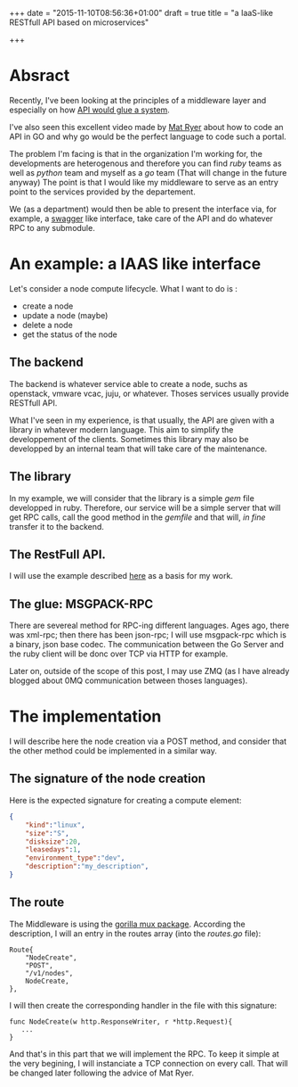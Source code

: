 +++
date = "2015-11-10T08:56:36+01:00"
draft = true
title = "a IaaS-like RESTfull API based on microservices"

+++

# Absract

Recently, I've been looking at the principles of a middleware layer and especially on how [API would glue a system](http://insertpulereference).

I've also seen this excellent video made by [Mat Ryer](http://reference) about how to code an API in GO and why go would be the perfect language to code such a portal.

The problem I'm facing is that in the organization I'm working for, the developments are heterogenous and therefore you can find *ruby* teams as well as *python* team and myself as a *go* team (That will change in the future anyway)
The point is that I would like my middleware to serve as an entry point to the services provided by the departement.

We (as a department) would then be able to present the interface via, for example, a [swagger](http://swagger.io) like interface, take care of the API and do whatever RPC to any submodule.

# An example: a IAAS like interface

Let's consider a node compute lifecycle.
What I want to do is :

* create a node
* update a node (maybe)
* delete a node
* get the status of the node

## The backend

The backend is whatever service able to create a node, suchs as openstack, vmware vcac, juju, or whatever. Thoses services usually provide RESTfull API.

What I've seen in my experience, is that usually, the API are given with a library in whatever modern language. This aim to simplify the developpement of the clients.
Sometimes this library may also be developped by an internal team that will take care of the maintenance.

## The library

In my example, we will consider that the library is a simple _gem_ file developped in ruby. Therefore, our service will be a simple server that will get RPC calls, call the good method in the _gemfile_ 
and that will, _in fine_ transfer it to the backend.

## The RestFull API.

I will use the example described [here](http://blogpost) as a basis for my work.

## The glue: MSGPACK-RPC

There are severeal method for RPC-ing different languages. Ages ago, there was xml-rpc; then there has been json-rpc; I will use msgpack-rpc which is a binary, json base codec.
The communication between the Go Server and the ruby client will be donc over TCP via HTTP for example.

Later on, outside of the scope of this post, I may use ZMQ (as I have already blogged about 0MQ communication between thoses languages).

# The implementation

I will describe here the node creation via a POST method, and consider that the other method could be implemented in a similar way.

## The signature of the node creation

Here is the expected signature for creating a compute element:

```json
{
    "kind":"linux",
    "size":"S",
    "disksize":20,
    "leasedays":1,
    "environment_type":"dev",
    "description":"my_description",
}
```

## The route

The Middleware is using the [gorilla mux package](http://gorilla.mux.io). According the description, I will an entry in the routes array (into the _routes.go_ file):

```golang
Route{
    "NodeCreate",
    "POST",
    "/v1/nodes",
    NodeCreate,
},
```

I will then create the corresponding handler in the file with this signature:

```golang
func NodeCreate(w http.ResponseWriter, r *http.Request){
   ...    
}
```

And that's in this part that we will implement the RPC. To keep it simple at the very begining, I will instanciate a TCP connection on every call.
That will be changed later following the advice of Mat Ryer.




